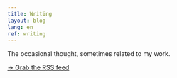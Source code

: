 ```yaml
---
title: Writing
layout: blog
lang: en
ref: writing
---
```


The occasional thought, sometimes related to my work.

[→ Grab the RSS feed](/feed.xml)
